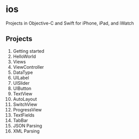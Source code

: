 # ios
Projects in Objective-C and Swift for iPhone, iPad, and iWatch
## Projects
1. Getting started
2. HelloWorld
3. Views
4. ViewController
5. DataType
6. UILabel
7. UISlider
8. UIButton
9. TextView
10. AutoLayout
11. SwitchView
12. ProgressView
13. TextFields
14. TabBar
15. JSON Parsing
16. XML Parsing
